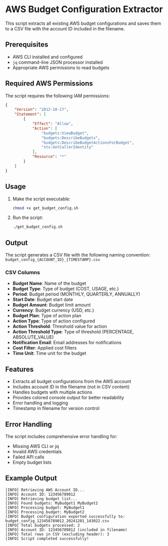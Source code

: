 # AWS Budget Configuration Extractor

This script extracts all existing AWS budget configurations and saves them to a CSV file with the account ID included in the filename.

## Prerequisites

- AWS CLI installed and configured
- `jq` command-line JSON processor installed
- Appropriate AWS permissions to read budgets

## Required AWS Permissions

The script requires the following IAM permissions:
```json
{
    "Version": "2012-10-17",
    "Statement": [
        {
            "Effect": "Allow",
            "Action": [
                "budgets:ViewBudget",
                "budgets:DescribeBudgets",
                "budgets:DescribeBudgetActionsForBudget",
                "sts:GetCallerIdentity"
            ],
            "Resource": "*"
        }
    ]
}
```

## Usage

1. Make the script executable:
   ```bash
   chmod +x get_budget_config.sh
   ```

2. Run the script:
   ```bash
   ./get_budget_config.sh
   ```

## Output

The script generates a CSV file with the following naming convention:
`budget_config_{ACCOUNT_ID}_{TIMESTAMP}.csv`

### CSV Columns

- **Budget Name**: Name of the budget
- **Budget Type**: Type of budget (COST, USAGE, etc.)
- **Period**: Budget period (MONTHLY, QUARTERLY, ANNUALLY)
- **Start Date**: Budget start date
- **Budget Amount**: Budget limit amount
- **Currency**: Budget currency (USD, etc.)
- **Budget Plan**: Type of action plan
- **Action Type**: Type of action configured
- **Action Threshold**: Threshold value for action
- **Action Threshold Type**: Type of threshold (PERCENTAGE, ABSOLUTE_VALUE)
- **Notification Email**: Email addresses for notifications
- **Cost Filter**: Applied cost filters
- **Time Unit**: Time unit for the budget

## Features

- Extracts all budget configurations from the AWS account
- Includes account ID in the filename (not in CSV content)
- Handles budgets with multiple actions
- Provides colored console output for better readability
- Error handling and logging
- Timestamp in filename for version control

## Error Handling

The script includes comprehensive error handling for:
- Missing AWS CLI or jq
- Invalid AWS credentials
- Failed API calls
- Empty budget lists

## Example Output

```
[INFO] Retrieving AWS Account ID...
[INFO] Account ID: 123456789012
[INFO] Retrieving budget list...
[INFO] Found budgets: MyBudget1 MyBudget2
[INFO] Processing budget: MyBudget1
[INFO] Processing budget: MyBudget2
[INFO] Budget configuration exported successfully to: budget_config_123456789012_20241201_143022.csv
[INFO] Total budgets processed: 2
[INFO] Account ID: 123456789012 (included in filename)
[INFO] Total rows in CSV (excluding header): 3
[INFO] Script completed successfully!
```
